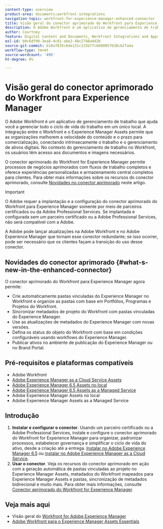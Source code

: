 ```yaml
---
content-type: overview
product-area: documents;workfront-integrations
navigation-topic: workfront-for-experience-manager-enhanced-connector
title: Visão geral do conector aprimorado do Workfront para Experience Manager
description: O Adobe Workfront é um aplicativo de gerenciamento de trabalho que ajuda você a gerenciar todo o ciclo de vida do trabalho em um único local. A integração entre o Workfront e o Experience Manager Assets permite que as organizações melhorem a velocidade do conteúdo e o prazo para comercialização, conectando intrinsecamente o trabalho e o gerenciamento de ativos digitais. No contexto do gerenciamento de trabalho no Workfront, os usuários têm acesso aos documentos e imagens necessários.
author: Courtney
feature: Digital Content and Documents, Workfront Integrations and Apps
exl-id: b0c6df90-3ea8-4c81-abe2-48c2748a4d2b
source-git-commit: b18a7835c6de131c125b77c6688057638c62fa4a
workflow-type: tm+mt
source-wordcount: '495'
ht-degree: 0%

---
```


# Visão geral do conector aprimorado do Workfront para Experience Manager

<!-- Audited: 01/2024 -->

O Adobe Workfront é um aplicativo de gerenciamento de trabalho que ajuda você a gerenciar todo o ciclo de vida do trabalho em um único local. A integração entre o Workfront e o Experience Manager Assets permite que as organizações melhorem a velocidade do conteúdo e o prazo para comercialização, conectando intrinsecamente o trabalho e o gerenciamento de ativos digitais. No contexto do gerenciamento de trabalho no Workfront, os usuários têm acesso aos documentos e imagens necessários.

O conector aprimorado do Workfront for Experience Manager permite processos de negócios aprimorados com fluxos de trabalho completos e oferece experiências personalizadas e armazenamento central completos para clientes. Para obter mais informações sobre os recursos do conector aprimorado, consulte [Novidades no conector aprimorado](#what-s-new-in-the-enhanced-connector) neste artigo.

>[!IMPORTANT]
>
>O Adobe requer a implantação e a configuração do conector aprimorado do Workfront para Experience Manager somente por meio de parceiros certificados ou da Adobe Professional Services. Se implantada e configurada sem um parceiro certificado ou a Adobe Professional Services, não será compatível com a Adobe.
>
>A Adobe pode lançar atualizações na Adobe Workfront e no Adobe Experience Manager que tornam esse conector redundante; se isso ocorrer, pode ser necessário que os clientes façam a transição do uso desse conector.

## Novidades do conector aprimorado {#what-s-new-in-the-enhanced-connector}

O conector aprimorado do Workfront para Experience Manager agora permite:

* Crie automaticamente pastas vinculadas do Experience Manager no Workfront e organize as pastas com base em Portfólios, Programas e Projetos do Workfront.
* Sincronizar metadados de projeto do Workfront com pastas vinculadas do Experience Manager.
* Use as atualizações de metadados do Experience Manager com novas versões.
* Defina os status do objeto do Workfront com base em condições configuráveis usando workflows do Experience Manager.
* Publicar ativos no ambiente de publicação do Experience Manager ou no Brand Portal.

## Pré-requisitos e plataformas compatíveis

* Adobe Workfront
* [Adobe Experience Manager as a Cloud Service Assets](https://helpx.adobe.com/br/legal/product-descriptions/adobe-experience-manager-cloud-service.html)
* [Adobe Experience Manager 6.5 Assets no local](https://helpx.adobe.com/br/legal/product-descriptions/adobe-experience-manager-on-premise.html)
* [Adobe Experience Manager 6.5 Assets as a Managed Service](https://helpx.adobe.com/br/legal/product-descriptions/adobe-experience-manager-managed-services.html)
* Adobe Experience Manager Assets no local
* Adobe Experience Manager Assets as a Managed Service

## Introdução

1. **Instalar e configurar o conector**. Usando um parceiro certificado ou a Adobe Professional Services, instale e configure o conector aprimorado do Workfront for Experience Manager para organizar, padronizar processos, estabelecer governança e simplificar o ciclo de vida do ativo, desde a criação até a entrega. [Instalar no Adobe Experience Manager 6.5](https://experienceleague.adobe.com/pt-br/docs/experience-manager-65/content/assets/integrations/workfront-integrations) ou [instalar no Adobe Experience Manager as a Cloud Service](https://experienceleague.adobe.com/pt-br/docs/experience-manager-cloud-service/content/assets/integrations/workfront-connector-install).
1. **Usar o conector**. Veja os recursos do conector aprimorado em ação com a geração automática de pastas vinculadas ao projeto no Experience Manager Assets, metadados do Workfront mapeados para Experience Manager Assets e pastas, sincronização de metadados bidirecional e muito mais. Para obter mais informações, consulte [Conector aprimorado do Workfront for Experience Manager](../../../documents/workfront-and-experience-manager-integrations/workfront-for-experience-manager-enhanced-connector/workfront-for-aem-enhanced-connector.md).

## Veja mais aqui

* Visão geral do [Workfront for Adobe Experience Manager](https://business.adobe.com/br/products/workfront/aem-integration.html)
* [Adobe Workfront para o Experience Manager Assets Essentials](../../../documents/adobe-workfront-for-experience-manager-assets-essentials/workfront-for-aem-asset-essentials.md)
